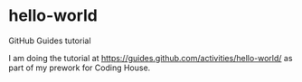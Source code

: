 # hello-world
GitHub Guides tutorial 

I am doing the tutorial at https://guides.github.com/activities/hello-world/ as part of my prework for Coding House. 
